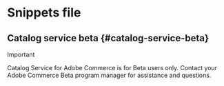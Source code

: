 # Snippets file

## Catalog service beta {#catalog-service-beta}

>[!IMPORTANT]
>
>Catalog Service for Adobe Commerce is for Beta users only. Contact your Adobe Commerce Beta program manager for assistance and questions.
